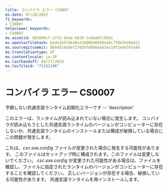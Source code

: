 ```yaml
---
title: コンパイラ エラー CS0007
ms.date: 07/20/2015
f1_keywords:
- CS0007
helpviewer_keywords:
- CS0007
ms.assetid: d65849cf-2713-454a-b928-3c8aa8fc993e
ms.openlocfilehash: bede2b5f4b38a31b00b40560ea9c7f6bfbd4b321
ms.sourcegitcommit: 8b8dd14dde727026fd0b6ead1ec1df2e9d747a48
ms.translationtype: HT
ms.contentlocale: ja-JP
ms.lasthandoff: 09/27/2019
ms.locfileid: "71332106"
---
```

# <a name="compiler-error-cs0007"></a>コンパイラ エラー CS0007

予期しない共通言語ランタイム初期化エラーです -- 'description'

 このエラーは、ランタイムが読み込まれていない場合に発生します。 コンパイラが読み込もうとした共通言語ランタイムのバージョンがコンピューターに存在しないか、共通言語ランタイムのインストールまたは構成が破損している場合にこの問題が発生します。

 これは、*csc.exe.config* ファイルが変更された場合に発生する可能性があります。 このファイルはセットアップ時に構成されます。このファイルは変更しないでください。 *csc.exe.config* が変更された可能性がある場合は、ファイルを確認し、ファイルに指定されたランタイムのバージョンがコンピューターに存在することを確認してください。 正しいバージョンが存在する場合、破損している可能性があります。 共通言語ランタイムを再インストールします。
